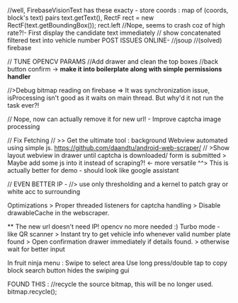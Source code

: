 //well, FirebaseVisionText has these exacty  - store coords : map of (coords, block's text) pairs
	text.getText(), RectF rect = new RectF(text.getBoundingBox()); rect.left
//Nope, seems to crash coz of high rate?!-  First display the candidate text immediately
// show concatenated filtered text into vehicle number
POST ISSUES ONLINE-
//jsoup
//(solved) firebase

// TUNE OPENCV PARAMS
//Add drawer and clean the top boxes
//back button confirm 
	-> **make it into boilerplate along with simple permissions handler**

//>Debug bitmap reading on firebase	=> It was synchronization issue, isProcessing isn't good as it waits on main thread. But why'd it not run the task ever?!

// Nope, now can actually remove it for new url! - Improve captcha image processing

// Fix Fetching 
	// >> Get the ultimate tool : background Webview automated using simple js.
		https://github.com/daandtu/android-web-scraper/
	//	>Show layout webview in drawer until captcha is downloaded/ form is submitted
	 	> Maybe add some js into it instead of scraping?! <- more versatile
	 	^^> This is actually better for demo - should look like google assistant


// EVEN BETTER IP -
	//> use only thresholding and a kernel to patch gray or white acc to surrounding

Optimizations
	> Proper threaded listeners for captcha handling
	> Disable drawableCache in the webscraper.

** The new url doesn't need IP! opencv no more needed :)
Turbo mode - like QR scanner
	> Instant try to get vehicle info whenever valid number plate found
	> Open confirmation drawer immediately if details found.
	> otherwise wait for better input


In fruit ninja menu :
	Swipe to select area
	Use long press/double tap to copy block
	search button hides the swiping gui

FOUND THIS : 
//recycle the source bitmap, this will be no longer used.
bitmap.recycle();


